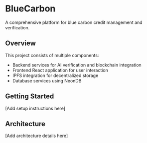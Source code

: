 # BlueCarbon

A comprehensive platform for blue carbon credit management and verification.

## Overview

This project consists of multiple components:
- Backend services for AI verification and blockchain integration
- Frontend React application for user interaction
- IPFS integration for decentralized storage
- Database services using NeonDB

## Getting Started

[Add setup instructions here]

## Architecture

[Add architecture details here]